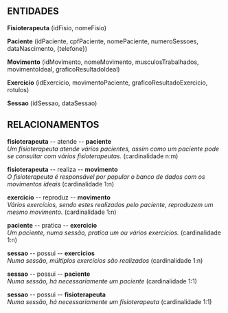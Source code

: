 
## ENTIDADES
**Fisioterapeuta** (idFisio, nomeFisio)

**Paciente** (idPaciente, cpfPaciente, nomePaciente, numeroSessoes, dataNascimento, {telefone})

**Movimento** (idMovimento, nomeMovimento, musculosTrabalhados, movimentoIdeal, graficoResultadoIdeal)

**Exercicio** (idExercicio,  movimentoPaciente, graficoResultadoExercicio, rotulos)

**Sessao** (idSessao, dataSessao)


## RELACIONAMENTOS
**fisioterapeuta** -- atende -- **paciente** <br />
_Um fisioterapeuta atende vários pacientes, assim como um paciente pode se consultar com vários
fisioterapeutas._ (cardinalidade n:m)  <br />

**fisioterapeuta** -- realiza -- **movimento**  <br />
_O fisioterapeuta é responsável por popular o banco de dados com os movimentos ideais_ (cardinalidade 1:n)  <br />

**exercicio** -- reproduz -- **movimento** <br />
_Vários exercícios, sendo estes realizados pelo paciente, reproduzem um mesmo movimento._ (cardinalidade 1:n)  <br />

**paciente** -- pratica -- **exercicio** <br />
_Um paciente, numa sessão, pratica um ou vários exercícios._ (cardinalidade 1:n)  <br />

**sessao** -- possui -- **exercicios** <br />
_Numa sessão, múltiplos exercícios são realizados_ (cardinalidade 1:n)

**sessao** -- possui -- **paciente** <br />
_Numa sessão, há necessariamente um paciente_ (cardinalidade 1:1)

**sessao** -- possui -- **fisioterapeuta** <br />
_Numa sessão, há necessariamente um fisioterapeuta_ (cardinalidade 1:1)
